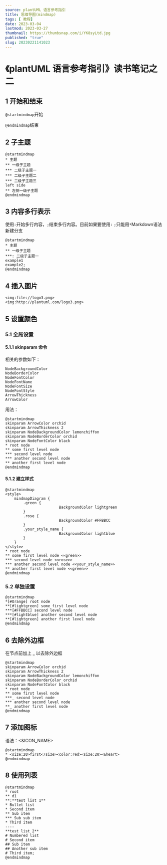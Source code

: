 ```yaml
---
source: plantUML 语言参考指引
title: 思维导图(mindmap)
tags: [ 教程]
date: 2023-03-04
lastmod: 2023-03-27 
thumbnail: https://thumbsnap.com/i/YK8syLtd.jpg
published: "true"
slug: 20230221141023
---
```

# 《plantUML 语言参考指引》读书笔记之二

## 1 开始和结束

`@startmindmap`开始

`@endmindmap`结束

## 2 子主题

```plantuml
@startmindmap
* 主题
** 一级子主题
*** 二级子主题一
*** 二级子主题二
*** 二级子主题三
left side
** 左侧一级子主题
@endmindmap
```

## 3 内容多行表示

使用`:`开始多行内容，`;`结束多行内容。目前如果要使用`:` `;`只能用`*`Markdown语法新建分支

```plantuml
@startmindmap
* 主题
** 一级子主题
***: 二级子主题一
example1
example2;
@endmindmap
```

## 4 插入图片

```
<img:file://logo3.png>
<img:http://plantuml.com/logo3.png>
```

## 5 设置颜色

### 5.1 全局设置

#### 5.1.1 skinparam 命令

相关的参数如下：

```
NodeBackgroundColor
NodeBorderColor
NodeFontColor
NodeFontName
NodeFontSize
NodeFontStyle
ArrowThickness
ArrowColor
```

用法：

```plantuml
@startmindmap
skinparam ArrowColor orchid
skinparam ArrowThickness 2
skinparam NodeBackgroundColor lemonchiffon
skinparam NodeBorderColor orchid
skinparam NodeFontColor black
* root node
** some first level node
*** second level node
*** another second level node
** another first level node
@endmindmap
```

#### 5.1.2 建立样式

```plantuml
@startmindmap
<style>
	mindmapDiagram {
		.green {
						BackgroundColor lightgreen
		}
		.rose {
						BackgroundColor #FFBBCC
		}
		.your_style_name {
						BackgroundColor lightblue
		}
	}
</style>
* root node
** some first level node <<green>>
*** second level node <<rose>>
*** another second level node <<your_style_name>>
** another first level node <<green>>
@endmindmap
```

### 5.2 单独设置

```plantuml
@startmindmap
*[#Orange] root node
**[#lightgreen] some first level node
***[#FFBBCC] second level node
***[#lightblue] another second level node
**[#lightgreen] another first level node
@endmindmap
```

## 6 去除外边框

在节点前加上 _ 以去除外边框

```plantuml
@startmindmap
skinparam ArrowColor orchid
skinparam ArrowThickness 2
skinparam NodeBackgroundColor lemonchiffon
skinparam NodeBorderColor orchid
skinparam NodeFontColor black
* root node
** some first level node
***_ second level node
*** another second level node
**_ another first level node
@endmindmap
```

## 7 添加图标

语法：<&ICON_NAME>

```plantuml
@startmindmap
* <size:20>first</size><color:red><size:20><&heart>
@endmindmap
```

## 8 使用列表

```plantuml
@startmindmap
* root
** d1
**:**test list 1**
* Bullet list
* Second item
** Sub item
*** Sub sub item
* Third item
----
**test list 2**
# Numbered list
# Second item
## Sub item
## Another sub item
# Third item;
@endmindmap
```

